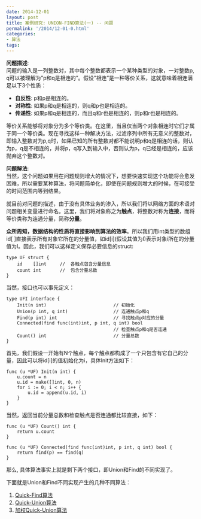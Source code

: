 ```yaml
---
date: 2014-12-01
layout: post
title: 案例研究: UNION-FIND算法(一) -- 问题
permalink: '/2014/12-01-0.html'
categories:
- 算法
tags:
---
```


**问题描述**:  
问题的输入是一列整数对，其中每个整数都表示一个某种类型的对象，一对整数p, q可以被理解为”p和q是相连的”。假设”相连”是一种等价关系，这就意味着相连满足以下3个性质： 

* __自反性__: p和p是相连的。 
* __对称性__: 如果p和q是相连的，则q和p也是相连的。 
* __传递性__: 如果p和q是相连的，而且q和r也是相连的，则p和r也是相连的。 

等价关系能够将对象分为多个等价类。在这里，当且仅当两个对象相连时它们才属于同一个等价类。现在寻找这样一种解决方法，过滤序列中所有无意义的整数对，即输入整数对为p,q时，如果已知的所有整数对都不能说明p和q是相连的话，则认为p，q是不相连的，并将p，q写入到输入中，否则认为p，q已经是相连的，应该抛弃这个整数对。 

**问题解法**:  
当然，这个问题如果用在问题规则增大的情况下，想要快速实现这个功能将会愈发困难，所以需要某种算法，将问题简单化，即使在问题规则增大的时候，在可接受的时间范围内等到结果。 

就目前对问题的描述，由于没有具体业务的渗入，所以我们将以网络方面的术语对问题相关变量进行命名。这里，我们将对象称之为**触点**，将整数对称为**连接**，而将等价类称为连通分量，简称**分量**。 

**众所周知，数据结构的性质将直接影响到算法的效率**。所以我们用int类型的数组id[ ]直接表示所有对象它所在的分量值，如id\[i\](假设其值为I)表示对象i所在的分量值为I。因此，我们可以这样定义保存必要信息的struct: 

    type UF struct {
        id    []int     //  各触点包含分量信息 
        count int       //  包含分量总数
    }

当然，接口也可以事先定义： 

    type UFI interface {
        Init(n int)                         // 初始化
        Union(p int, q int)                 // 连通触点p和q
        Find(p int) int                     // 寻找触点p对应的分量
        Connected(find func(int)int, p int, q int) bool         
                                            // 检查触点p和q是否连通
        Count() int                         // 分量总数
    }

首先，我们假设一开始有N个触点，每个触点都构成了一个只包含有它自己的分量，因此可以将id[i]的值初始化为i，具体Init方法如下： 

    func (u *UF) Init(n int) {
        u.count = n
        u.id = make([]int, 0, n)
        for i := 0; i < n; i++ {
            u.id = append(u.id, i)
        }
    }

当然，返回当前分量总数和检查触点是否连通都比较直接，如下： 

    func (u *UF) Count() int {
        return u.count
    }
     
    func (u *UF) Connected(find func(int)int, p int, q int) bool {
        return find(p) == find(q)
    }

那么, 具体算法事实上就是剩下两个接口，即Union和Find的不同实现了。 

下面就是Union和Find不同实现产生的几种不同算法：  
1. [Quick-Find算法](http://www.qq.com)  
2. [Quick-Union算法](http://www.qq.com)    
3. [加权Quick-Union算法](http://www.qq.com)  